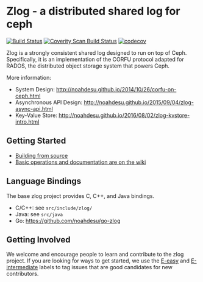 # Zlog - a distributed shared log for ceph

[![Build Status](https://travis-ci.org/noahdesu/zlog.svg?branch=master)](https://travis-ci.org/noahdesu/zlog)
[![Coverity Scan Build Status](https://scan.coverity.com/projects/9894/badge.svg)](https://scan.coverity.com/projects/noahdesu-zlog)
[![codecov](https://codecov.io/gh/noahdesu/zlog/branch/master/graph/badge.svg)](https://codecov.io/gh/noahdesu/zlog)

Zlog is a strongly consistent shared log designed to run on top of Ceph.
Specifically, it is an implementation of the CORFU protocol adapted for RADOS,
the distributed object storage system that powers Ceph.

More information:

* System Design: http://noahdesu.github.io/2014/10/26/corfu-on-ceph.html
* Asynchronous API Design: http://noahdesu.github.io/2015/09/04/zlog-async-api.html
* Key-Value Store: http://noahdesu.github.io/2016/08/02/zlog-kvstore-intro.html

## Getting Started

* [Building from source](https://github.com/noahdesu/zlog/wiki/Building-from-source)
* [Basic operations and documentation are on the wiki](https://github.com/noahdesu/zlog/wiki/Basic-Operations)

## Language Bindings

The base zlog project provides C, C++, and Java bindings.

* C/C++: see `src/include/zlog/`
* Java: see `src/java`
* Go: https://github.com/noahdesu/go-zlog

## Getting Involved

We welcome and encourage people to learn and contribute to the zlog project. If you are looking for ways to get started, we use the [E-easy](https://github.com/noahdesu/zlog/issues?q=is%3Aissue+is%3Aopen+label%3AE-easy) and [E-intermediate](https://github.com/noahdesu/zlog/issues?q=is%3Aissue+is%3Aopen+label%3AE-intermediate) labels to tag issues that are good candidates for new contributors.
